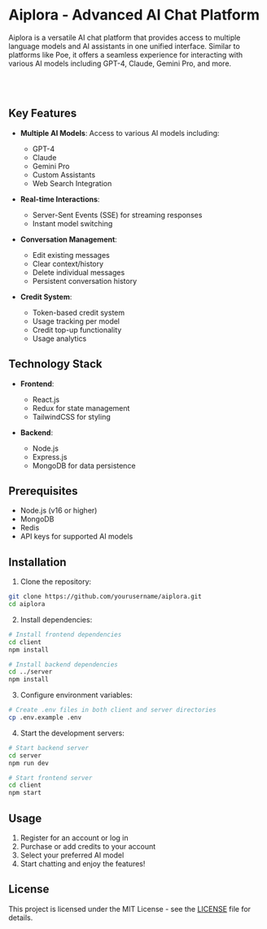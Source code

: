 # Aiplora - Advanced AI Chat Platform

Aiplora is a versatile AI chat platform that provides access to multiple language models and AI assistants in one unified interface. Similar to platforms like Poe, it offers a seamless experience for interacting with various AI models including GPT-4, Claude, Gemini Pro, and more.

<br>


<br>

## Key Features

- **Multiple AI Models**: Access to various AI models including:
  - GPT-4
  - Claude
  - Gemini Pro
  - Custom Assistants
  - Web Search Integration

- **Real-time Interactions**:
  - Server-Sent Events (SSE) for streaming responses
  - Instant model switching

- **Conversation Management**:
  - Edit existing messages
  - Clear context/history
  - Delete individual messages
  - Persistent conversation history

- **Credit System**:
  - Token-based credit system
  - Usage tracking per model
  - Credit top-up functionality
  - Usage analytics

## Technology Stack

- **Frontend**:
  - React.js
  - Redux for state management
  - TailwindCSS for styling

- **Backend**:
  - Node.js
  - Express.js
  - MongoDB for data persistence

## Prerequisites

- Node.js (v16 or higher)
- MongoDB
- Redis
- API keys for supported AI models

## Installation

1. Clone the repository:
```bash
git clone https://github.com/yourusername/aiplora.git
cd aiplora
```

2. Install dependencies:
```bash
# Install frontend dependencies
cd client
npm install

# Install backend dependencies
cd ../server
npm install
```

3. Configure environment variables:
```bash
# Create .env files in both client and server directories
cp .env.example .env
```

4. Start the development servers:
```bash
# Start backend server
cd server
npm run dev

# Start frontend server
cd client
npm start
```

## Usage

1. Register for an account or log in
2. Purchase or add credits to your account
3. Select your preferred AI model
4. Start chatting and enjoy the features!


## License

This project is licensed under the MIT License - see the [LICENSE](LICENSE) file for details.

